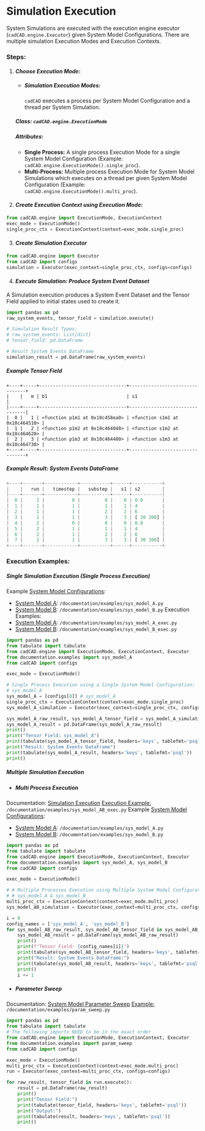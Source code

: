 Simulation Execution
==
System Simulations are executed with the execution engine executor (`cadCAD.engine.Executor`) given System Model 
Configurations. There are multiple simulation Execution Modes and Execution Contexts.

### Steps:
1. #### *Choose Execution Mode*:
    * ##### Simulation Execution Modes:
        `cadCAD` executes a process per System Model Configuration and a thread per System Simulation.
    ##### Class: `cadCAD.engine.ExecutionMode`
    ##### Attributes:
    * **Single Process:** A single process Execution Mode for a single System Model Configuration (Example: 
    `cadCAD.engine.ExecutionMode().single_proc`).
    * **Multi-Process:** Multiple process Execution Mode for System Model Simulations which executes on a thread per 
    given System Model Configuration (Example: `cadCAD.engine.ExecutionMode().multi_proc`).
2. #### *Create Execution Context using Execution Mode:*
```python
from cadCAD.engine import ExecutionMode, ExecutionContext
exec_mode = ExecutionMode()
single_proc_ctx = ExecutionContext(context=exec_mode.single_proc)
```
3. #### *Create Simulation Executor*
```python
from cadCAD.engine import Executor
from cadCAD import configs
simulation = Executor(exec_context=single_proc_ctx, configs=configs)
```
4. #### *Execute Simulation: Produce System Event Dataset*
A Simulation execution produces a System Event Dataset and the Tensor Field applied to initial states used to create it. 
```python
import pandas as pd
raw_system_events, tensor_field = simulation.execute()

# Simulation Result Types:
# raw_system_events: List[dict] 
# tensor_field: pd.DataFrame

# Result System Events DataFrame
simulation_result = pd.DataFrame(raw_system_events)
```

##### Example Tensor Field
```
+----+-----+--------------------------------+--------------------------------+
|    |   m | b1                             | s1                             |
|----+-----+--------------------------------+--------------------------------|
|  0 |   1 | <function p1m1 at 0x10c458ea0> | <function s1m1 at 0x10c464510> |
|  1 |   2 | <function p1m2 at 0x10c464048> | <function s1m2 at 0x10c464620> |
|  2 |   3 | <function p1m3 at 0x10c464400> | <function s1m3 at 0x10c464730> |
+----+-----+--------------------------------+--------------------------------+
```

##### Example Result: System Events DataFrame
```python
+----+-------+------------+-----------+------+-----------+
|    |   run |   timestep |   substep |   s1 | s2        |
|----+-------+------------+-----------+------+-----------|
|  0 |     1 |          0 |         0 |    0 | 0.0       |
|  1 |     1 |          1 |         1 |    1 | 4         |
|  2 |     1 |          1 |         2 |    2 | 6         |
|  3 |     1 |          1 |         3 |    3 | [ 30 300] |
|  4 |     2 |          0 |         0 |    0 | 0.0       |
|  5 |     2 |          1 |         1 |    1 | 4         |
|  6 |     2 |          1 |         2 |    2 | 6         |
|  7 |     2 |          1 |         3 |    3 | [ 30 300] |
+----+-------+------------+-----------+------+-----------+
```

### Execution Examples:
##### Single Simulation Execution (Single Process Execution)
Example [System Model Configurations](link): 
* [System Model A](link): `/documentation/examples/sys_model_A.py`
* [System Model B](link): `/documentation/examples/sys_model_B.py`
Execution Examples:
* [System Model A](link): `/documentation/examples/sys_model_A_exec.py`
* [System Model B](link): `/documentation/examples/sys_model_B_exec.py`
```python
import pandas as pd
from tabulate import tabulate
from cadCAD.engine import ExecutionMode, ExecutionContext, Executor
from documentation.examples import sys_model_A
from cadCAD import configs

exec_mode = ExecutionMode()

# Single Process Execution using a Single System Model Configuration:
# sys_model_A
sys_model_A = [configs[0]] # sys_model_A
single_proc_ctx = ExecutionContext(context=exec_mode.single_proc)
sys_model_A_simulation = Executor(exec_context=single_proc_ctx, configs=sys_model_A)

sys_model_A_raw_result, sys_model_A_tensor_field = sys_model_A_simulation.execute()
sys_model_A_result = pd.DataFrame(sys_model_A_raw_result)
print()
print("Tensor Field: sys_model_A")
print(tabulate(sys_model_A_tensor_field, headers='keys', tablefmt='psql'))
print("Result: System Events DataFrame")
print(tabulate(sys_model_A_result, headers='keys', tablefmt='psql'))
print()
```

##### Multiple Simulation Execution

* ##### *Multi Process Execution*
Documentation: [Simulation Execution](link) 
[Execution Example:](link) `/documentation/examples/sys_model_AB_exec.py`
Example [System Model Configurations](link): 
* [System Model A](link): `/documentation/examples/sys_model_A.py`
* [System Model B](link): `/documentation/examples/sys_model_B.py`
```python
import pandas as pd
from tabulate import tabulate
from cadCAD.engine import ExecutionMode, ExecutionContext, Executor
from documentation.examples import sys_model_A, sys_model_B
from cadCAD import configs

exec_mode = ExecutionMode()

# # Multiple Processes Execution using Multiple System Model Configurations:
# # sys_model_A & sys_model_B
multi_proc_ctx = ExecutionContext(context=exec_mode.multi_proc)
sys_model_AB_simulation = Executor(exec_context=multi_proc_ctx, configs=configs)

i = 0
config_names = ['sys_model_A', 'sys_model_B']
for sys_model_AB_raw_result, sys_model_AB_tensor_field in sys_model_AB_simulation.execute():
    sys_model_AB_result = pd.DataFrame(sys_model_AB_raw_result)
    print()
    print(f"Tensor Field: {config_names[i]}")
    print(tabulate(sys_model_AB_tensor_field, headers='keys', tablefmt='psql'))
    print("Result: System Events DataFrame:")
    print(tabulate(sys_model_AB_result, headers='keys', tablefmt='psql'))
    print()
    i += 1
```

* ##### *Parameter Sweep*
Documentation: [System Model Parameter Sweep](link) 
[Example:](link) `/documentation/examples/param_sweep.py`
```python
import pandas as pd
from tabulate import tabulate
# The following imports NEED to be in the exact order
from cadCAD.engine import ExecutionMode, ExecutionContext, Executor
from documentation.examples import param_sweep
from cadCAD import configs

exec_mode = ExecutionMode()
multi_proc_ctx = ExecutionContext(context=exec_mode.multi_proc)
run = Executor(exec_context=multi_proc_ctx, configs=configs)

for raw_result, tensor_field in run.execute():
    result = pd.DataFrame(raw_result)
    print()
    print("Tensor Field:")
    print(tabulate(tensor_field, headers='keys', tablefmt='psql'))
    print("Output:")
    print(tabulate(result, headers='keys', tablefmt='psql'))
    print()
```
